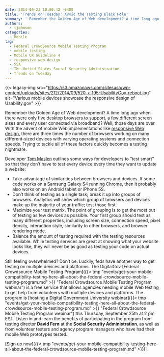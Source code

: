 ```yaml
---
date: 2014-09-23 10:00:42 -0400
title: 'Trends on Tuesday: Avoid the Testing Black Hole'
summary: ' Remember the Golden Age of Web development? A time long ago when there were only five desktop browsers to support, a few different screen sizes and every user connected via broadband? Well, those days are over. With the advent of mobile Web'
authors:
  - tjohnson
categories:
  - Mobile
tag:
  - Federal CrowdSource Mobile Testing Program
  - mobile testing
  - Mobile UX Guideline 4
  - responsive web design
  - SSA
  - The United States Social Security Administration
  - Trends on Tuesday
---
```


{{< legacy-img src="https://s3.amazonaws.com/sitesusa/wp-content/uploads/sites/212/2014/09/520-x-195-UsabilityGov-reboot.jpg" alt="Various mobile devices showcase the responsive design of Usability.gov" >}}

Remember the Golden Age of Web development? A time long ago when there were only five desktop browsers to support, a few different screen sizes and every user connected via broadband? Well, those days are over. With the advent of mobile Web implementations like [responsive Web design](https://www.WHATEVER/2013/06/11/responsive-design/ "Responsive Design Overview, Resources and Tools"), there are three times the number of browsers working on many different-sized devices with varying operating systems and connection speeds. Trying to tackle all of these factors quickly becomes a testing nightmare.

Developer [Tom Maslen](http://www.smashingmagazine.com/2014/07/14/testing-and-responsive-web-design/ "Tom Maslen") outlines some ways for developers to &#8220;test smart&#8221; so that they don’t have to test every device every time they want to update a website:

  * Take advantage of similarities between browsers and devices. If some code works on a Samsung Galaxy S4 running Chrome, then it probably also works on an Android tablet or iPhone 5S.
  * Don’t think of testing as a single task; break it up into groups of browsers. Analytics will show which group of browsers and devices make up the majority of your traffic; test those first.
  * Maximize your test matrix. The point of grouping is to get the most out of testing as few devices as possible. Your first group should test as many different properties, including screen size, connection speed, pixel density, interaction style, similarity to other browsers, and browser rendering mode.
  * Balance the amount of testing required with the testing resources available. While testing services are great at showing what your website looks like, they will never be as good as testing your code on actual devices.

Still feeling overwhelmed? Don’t be. Luckily, feds have another way to get testing on multiple devices and platforms. The DigitalGov [Federal Crowdsource Mobile Testing Program]({{< tmp "events/get-your-mobile-compatibility-testing-here-all-about-the-federal-crowdsource-mobile-testing-program.md" >}} "Federal Crowdsource Mobile Testing Program webinar") is a free service that allows agencies needing mobile Web testing to get help from volunteers with multiple devices and platforms. The program is [hosting a Digital Government University webinar]({{< tmp "events/get-your-mobile-compatibility-testing-here-all-about-the-federal-crowdsource-mobile-testing-program.md" >}} "Federal Crowdsource Mobile Testing Program webinar") this Thursday, September 25th at 2 pm EST. Listen in and learn the benefits of participating in the program from testing director **David Fern** at the **Social Security Administration**, as well as from volunteer testers and agency program managers who have had their mobile Web prototypes tested.

[Sign up now]({{< tmp "events/get-your-mobile-compatibility-testing-here-all-about-the-federal-crowdsource-mobile-testing-program.md" >}})!